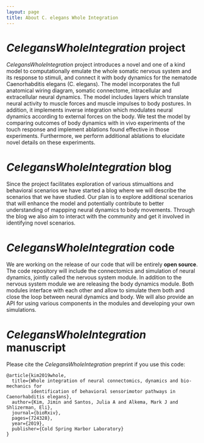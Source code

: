 ```yaml
---
layout: page
title: About C. elegans Whole Integration
---
```


# _CelegansWholeIntegration_ project

_CelegansWholeIntegration_ project introduces a novel and one of a kind model to computationally emulate the whole somatic nervous system and its response to stimuli, and connect it with body dynamics for the nematode Caenorhabditis elegans (C. elegans). 
The model incorporates the full anatomical wiring diagram, somatic connectome, intracellular and extracellular neural dynamics. The model includes layers which translate neural activity to muscle forces and muscle impulses to body postures. 
In addition, it implements inverse integration which modulates neural dynamics according to external forces on the body. 
We test the model by comparing outcomes of body dynamics with in vivo experiments of the touch response and implement ablations found effective in those experiments. 
Furthermore, we perform additional ablations to elucidate novel details on these experiments.

# _CelegansWholeIntegration_ blog

Since the project facilitates exploration of various stimualtions and behavioral scenarios we have started a blog where we will describe the scenarios that we have studied. Our plan is to explore additional scenarios that will enhance the model and potentially contribute to better understanding of mappping neural dynamics to body movements. Through the blog we also aim to interact with the community and get it involved in identifying novel scenarios.

# _CelegansWholeIntegration_ code
We are working on the release of our code that will be entirely **open source**. The code repository will include the connectomics and simulation of neural dynamics, jointly called the nervous system module. In addition to the nervous system module we are releasing the body dynamics module. Both modules interface with each other and allow to simulate them both and close the loop between neural dynamics and body. We will also provide an API for using various components in the modules and developing your own simulations.

# _CelegansWholeIntegration_ manuscript
Please cite the _CelegansWholeIntegration_ preprint if you use this code:

```
@article{kim2019whole,  
  title={Whole integration of neural connectomics, dynamics and bio-mechanics for  
         identification of behavioral sensorimotor pathways in Caenorhabditis elegans},  
  author={Kim, Jimin and Santos, Julia A and Alkema, Mark J and Shlizerman, Eli},  
  journal={bioRxiv},  
  pages={724328},  
  year={2019},  
  publisher={Cold Spring Harbor Laboratory}  
}
```



